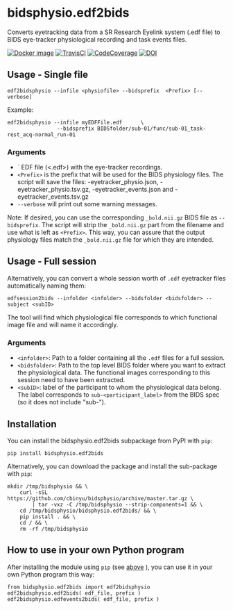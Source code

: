 # bidsphysio.edf2bids
Converts eyetracking data from a SR Research Eyelink system (.edf file) to BIDS eye-tracker physiological recording and task events files.

[![Docker image](https://img.shields.io/badge/docker-cbinyu/bidsphysio:latest-brightgreen.svg?logo=docker&style=flat)](https://hub.docker.com/r/cbinyu/bidsphysio/tags/)
[![TravisCI](https://travis-ci.com/cbinyu/bidsphysio.svg?branch=master)](https://travis-ci.com/cbinyu/bidsphysio)
[![CodeCoverage](https://codecov.io/gh/cbinyu/bidsphysio/branch/master/graph/badge.svg)](https://codecov.io/gh/cbinyu/bidsphysio)
[![DOI](https://zenodo.org/badge/239006399.svg)](https://zenodo.org/badge/latestdoi/239006399)

## Usage - Single file
```
edf2bidsphysio --infile <physiofile> --bidsprefix  <Prefix> [--verbose]
```

Example:
```
edf2bidsphysio --infile myEDFFile.edf      \
                --bidsprefix BIDSfolder/sub-01/func/sub-01_task-rest_acq-normal_run-01
```

### Arguments
 * `<physiofile> EDF file (<.edf>) with the eye-tracker recordings.
 * `<Prefix>` is the prefix that will be used for the BIDS physiology files. The script will save the files: <Prefix>-eyetracker_physio.json, <Prefix>-eyetracker_physio.tsv.gz, <Prefix>-eyetracker_events.json and <Prefix>-eyetracker_events.tsv.gz
 * `--verbose` will print out some warning messages.

Note: If desired, you can use the corresponding `_bold.nii.gz` BIDS file as `--bidsprefix`. The script will strip the `_bold.nii.gz` part from the filename and use what is left as `<Prefix>`. This way, you can assure that the output physiology files match the `_bold.nii.gz` file for which they are intended.

## Usage - Full session

Alternatively, you can convert a whole session worth of `.edf` eyetracker files automatically naming them:
```
edfsession2bids --infolder <infolder> --bidsfolder <bidsfolder> --subject <subID>
```

The tool will find which physiological file corresponds to which functional image file and will name it accordingly.


### Arguments

 * `<infolder>`: Path to a folder containing all the `.edf` files for a full session.
 * `<bidsfolder>`: Path to the top level BIDS folder where you want to extract the physiological data.
 The functional images corresponding to this session need to have been extracted.
 * `<subID>`: label of the participant to whom the physiological data belong. The label corresponds to `sub-<participant_label>` from the BIDS spec (so it does not include "sub-").  

## Installation
You can install the bidsphysio.edf2bids subpackage from PyPI with `pip`:

```
pip install bidsphysio.edf2bids
```

Alternatively, you can download the package and install the sub-package with `pip`:
```
mkdir /tmp/bidsphysio && \
    curl -sSL https://github.com/cbinyu/bidsphysio/archive/master.tar.gz \
        | tar -vxz -C /tmp/bidsphysio --strip-components=1 && \
    cd /tmp/bidsphysio/bidsphysio.edf2bids/ && \
    pip install . && \
    cd / && \
    rm -rf /tmp/bidsphysio
```

## How to use in your own Python program
After installing the module using `pip` (see [above](#installation "Installation") ), you can use it in your own Python program this way:
```
from bidsphysio.edf2bids import edf2bidsphysio
edf2bidsphysio.edf2bids( edf_file, prefix )
edf2bidsphysio.edfevents2bids( edf_file, prefix )
```


